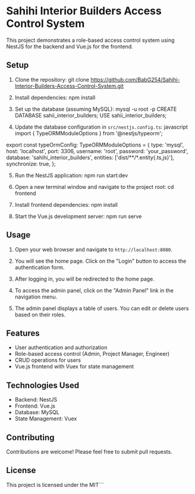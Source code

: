 # Sahihi Interior Builders Access Control System

This project demonstrates a role-based access control system using NestJS for the backend and Vue.js for the frontend.

## Setup

1. Clone the repository:
git clone https://github.com/BabG254/Sahihi-Interior-Builders-Access-Control-System.git


2. Install dependencies:
npm install


3. Set up the database (assuming MySQL):
mysql -u root -p CREATE DATABASE sahii_interior_builders; USE sahii_interior_builders;


4. Update the database configuration in `src/nestjs.config.ts`:
javascript import { TypeORMModuleOptions } from '@nestjs/typeorm';

export const typeOrmConfig: TypeORMModuleOptions = { type: 'mysql', host: 'localhost', port: 3306, username: 'root', password: 'your_password', database: 'sahihi_interior_builders', entities: ['dist/**/*.entity{.ts,js}'], synchronize: true, };


5. Run the NestJS application:
npm run start:dev


6. Open a new terminal window and navigate to the project root:
cd frontend


7. Install frontend dependencies:
npm install


8. Start the Vue.js development server:
npm run serve


## Usage

1. Open your web browser and navigate to `http://localhost:8080`.

2. You will see the home page. Click on the "Login" button to access the authentication form.

3. After logging in, you will be redirected to the home page.

4. To access the admin panel, click on the "Admin Panel" link in the navigation menu.

5. The admin panel displays a table of users. You can edit or delete users based on their roles.

## Features

- User authentication and authorization
- Role-based access control (Admin, Project Manager, Engineer)
- CRUD operations for users
- Vue.js frontend with Vuex for state management

## Technologies Used

- Backend: NestJS
- Frontend: Vue.js
- Database: MySQL
- State Management: Vuex

## Contributing

Contributions are welcome! Please feel free to submit pull requests.

## License

This project is licensed under the MIT```

